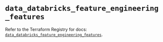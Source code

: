 # `data_databricks_feature_engineering_features`

Refer to the Terraform Registry for docs: [`data_databricks_feature_engineering_features`](https://registry.terraform.io/providers/databricks/databricks/1.93.0/docs/data-sources/feature_engineering_features).

